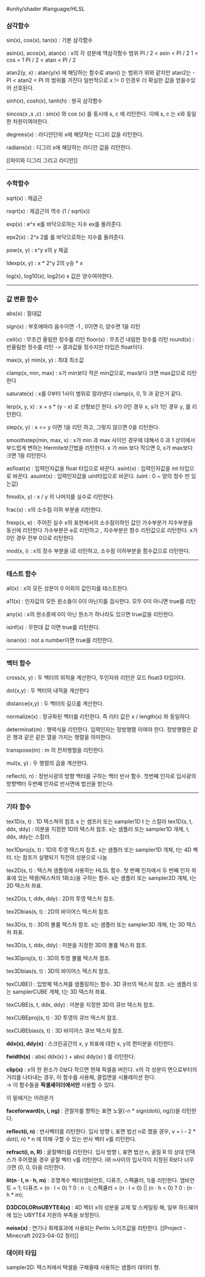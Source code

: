 #unity/shader #language/HLSL 

### 삼각함수
sin(x), cos(x), tan(x) : 기본 삼각함수

asin(x), acos(x), atan(x) : x의 각 성분에 역삼각함수
범위
	PI / 2 < asin < PI / 2
	1 < cos < 1
	PI / 2 < atan < PI / 2
 
atan2(y, x) :  atan(y/x) 에 해당하는 함수로
  atan() 는 범위가 위와 같지만 atan2는 -PI < atan2 < PI 
  의 범위를 가진다 일반적으로 x != 0 인경우 더 확실한 값을 얻을수있어 선호된다.

sinh(x), cosh(x), tanh(h) : 쌍곡 삼각함수

sincos(x ,s ,c)  :
sin(x) 와 cos (x) 를 동시에 s, c 에 리턴한다. 이때 s, c 는 x와 동일한 차원이여야한다.

degrees(x) : 라디안단위 x에 해당하는 디그리 값을 리턴한다. 

radians(x) : 디그리 x에 해당하는 라디안 값을 리턴한다.

[[파이와 디그리 그리고 라디안]]

-----
### 수학함수
sqrt(x)  : 제곱근

rsqrt(x) : 제곱근의 역수 (1 / sqrt(x))

exp(x) : e^x        e를 바닥으로하는 지수 ex를 돌려준다.

epx2(x) : 2^x      2를 를 바닥으로하는 지수를 돌려준다.

pow(x, y) : x^y    x의 y 제곱

Idexp(x, y) : x * 2^y    2의 y승 * x

log(x), log10(x), log2(x)
x 값은 양수여야한다.

----
### 값 변환 함수
abs(x) : 절대값

sign(x) : 부호에따라 음수이면 -1 , 0이면 0, 양수면 1을 리턴

ceil(x) : 무조건 올림한 정수를 리턴
floor(x) : 무조건 내림한 정수를 리턴
round(x) : 반올림한 정수를 리턴
-> 결과값을 정수지만 타입은 float이다.

max(x, y)  min(x, y) : 최대 최소값

clamp(x, min, max) : x가  min보다 적은 min값으로, max보다 크면 max값으로 리턴한다

saturate(x) : x를 0부터 1사이 범위로 잘라넨다
	clamp(x, 0, 1) 과 같은거 같다.

lerp(x, y, x) : x + s * (y - x) 로 선형보간 한다.
	s가 0인 경우 x, s가 1인 경우 y, 를 리턴한다.

step(x, y) : x <= y 이면 1을 리턴 하고, 그렇지 않으면 0을 리턴한다.

smoothstep(min, max, x) : x가 min 과 max 사이인 경우에 대해서
	0 과 1 상이에서 부드럽게 변하는 Hermite보간법을 리턴한다.
	x 가 min 보다 작으면 0, x가 max보다 크면 1을 리턴한다.

asfloat(x) : 입력인자값을 float 타입으로 바꾼다.
asint(x) : 입력인자값을 int 타입으로 바꾼다.
asuint(x) : 입력인자값을 uint타입으로 바꾼다. (uint : 0 ~ 양의 정수 만 있는값)

fmod(x, y) : x / y 의 나머지를 실수로 리턴한다.

frac(x) : x의 소수점 이하 부분을 리턴한다.

frexp(x, e) : 주어진 실수 x의 표현에서의 소수점이하인 값인 가수부분가 지수부분을 동신에 리턴한다
	가수부분은 e로 리턴하고 , 지수부분은 함수 리턴값으로 리턴한다. 
	x가 0인 경우 전부 0으로 리턴한다.

mod(x, i) : x의 정수 부분을 i로 리턴하고, 소수점 이하부분을 함수값으로 리턴한다.

-----
### 테스트 함수
all(x) : x의 모든 성분이 0 이외의 값인지를 테스트한다.

a11(x) : 인자값의 모든 원소들이 0이 아닌지를 검사한다. 모두 0이 아니면 true를 리턴

any(x) : x의 원소중에 0이 아닌 원소가 하나라도 있으면 true값을 리턴한다.

isinf(x) : 무한대 값 이면 true를 리턴한다.

isnan(x) : not a  number이면 true를 리턴한다.

-----
### 백터 함수
cross(x, y) : 두 백터의 외적을 계산한다, 두인자와 리턴은 모드 float3 타입이다.

dot(x,y) : 두 백터의 내적을 계산한다

distance(x,y) : 두 백터의 길으를 계산한다.

normalize(x) : 정규화된 백터를 리턴한다. 즉 리터 값은 x / length(x) 와 동일하다.

determinat(m) : 행력식을 리턴한다. 입력인자는 정방행렬 이여야 한다.
	정방행렬은 같은 행과 같은 같은 열을 가지는 행렬을 의미한다.

transpose(m) : m 의 전차행렬을 리턴한다.

mul(x, y) : 두 행렬의 곱을 계산한다.

reflect(i, n) : 정반사광의 방향 백터를 구하는 백터 반사 함수.
	첫번째 인자로 입사광의 방향백터
	두번째 인자로 반사면에 법선을 받는다.

-----
### 기타 함수
tex1D(s, t) : 1D 텍스쳐의 참조
	s 는 셈프러 또는 sampler1D
	t 는 스칼라
tex1D(s, t, ddx, ddy) : 미분을 지정한 1D의 텍스처 참조.
	s는 샘플러 또는 sampler1D 개체,
	 t, ddx, ddy는 스칼라.

tex1Dproj(s, t) : 1D의 투영 텍스처 참조.
	s는 샘플러 또는 sampler1D 개체,
	 t는 4D 벡터.
	 t는 참조가 실행되기 직전의 성분으로 나눔
	  
tex2D(s, t) : 텍스쳐 샘플링에 사용하는 HLSL 함수.
	첫 번째 인자에서 두 번째 인자 좌표에 있는 텍셀(텍스쳐의 1화소)을 구하는 함수.
	 s는 샘플러 또는 sampler2D 개체,
	  t는 2D 텍스처 좌표.

tex2D(s, t, ddx, ddy) : 2D의 투영 텍스처 참조.

tex2Dbias(s, t) : 2D의 바이어스 텍스처 참조.

tex3D(s, t) : 3D의 볼륨 텍스처 참조.
	s는 샘플러 또는 sampler3D 개체,
	 t는 3D 텍스처 좌표.

tex3D(s, t, ddx, ddy) : 미분을 지정한 3D의 볼륨 텍스처 참조.

tex3Dproj(s, t) : 3D의 투영 볼륨 텍스처 참조.

tex3Dbias(s, t) : 3D의 바이어스 텍스처 참조.

texCUBE() : 입방체 텍스쳐를 샘플링하는 함수.
	3D 큐브의 텍스처 참조.
	 s는 샘플러 또는 samplerCUBE 개체,
	  t는 3D 텍스처 좌표.

texCUBE(s, t, ddx, ddy) : 미분을 지정한 3D의 큐브 텍스처 참조.

texCUBEproj(s, t) : 3D 투영의 큐브 텍스처 참조.

texCUBEbias(s, t) : 3D 바이어스 큐브 텍스처 참조.

**ddx(x), ddy(x)** : 스크린공간의 x, y 좌표에 대한 x, y의 편미분을 리턴한다.

**fwidth(x)** : abs( ddx(x) ) + abs( ddy(x) ) 를 리턴한다.

**clip(x)** : x의 한 원소가 0보다 작으면 현재 픽셀을 버린다. x의 각 성분이 면으로부터의 거리를 나타내는 경우, 이 함수를 사용해, 클립면을 시뮬레이션 한다.  
→ 이 함수들을 **픽셀셰이더에서만** 사용할 수 있다.


이 밑에거는 어려운거

**faceforward(n, i, ng)** : 관찰자를 향하는 표면 노말(-n * sign(dot(i, ng)))을 리턴한다.  

**reflect(i, n)** : 반사벡터를 리턴한다.
	입사 방향 i, 표면 법선 n로 했을 경우,
	 v = i - 2 * dot(i, n) * n 에 의해 구할 수 있는 반사 벡터 v를 리턴한다.  

**refract(i, n, R)** : 굴절벡터를 리턴한다.
	입사 방향 i,
	 표면 법선 n,
	  굴절 R 의 상대 인덱스가 주어졌을 경우 굴절 벡터 v를 리턴한다.
	   i와 n사이의 입사각이 지정된 R보다 너무 크면 (0, 0, 0)을 리턴한다.  

**lit(n · l, n · h, m)** : 조명계수 벡터(앰비언트, 디퓨즈, 스펙큘러, 1)를 리턴한다.
	앰비언트 = 1;
	디퓨즈 = (n · l < 0) ? 0 : n · l;
	스펙큘러 = (n · l < 0) || (n · h < 0) ? 0 : (n · h * m);  

**D3DCOLORtoUBYTE4(x)** : 4D 벡터 x의 성분을 교체 및 스케일링 해, 일부 하드웨어에 있는 UBYTE4 지원의 부족을 보정한다.

**noise(x)** : 연기나 화재효과에 사용되는 Perlin 노이즈값을 리턴한다. [[Project - Minecraft 2023-04-02 정리]]

### 데이터 타입

sampler2D:  택스처에서 텍셀을 구해올때 사용하는 샘플러 데이터 형.
